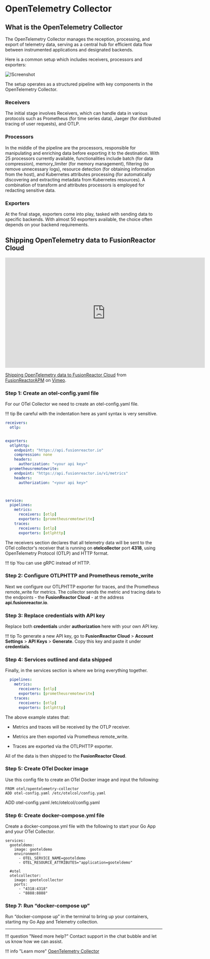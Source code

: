 # OpenTelemetry Collector

## What is the OpenTelemetry Collector

The OpenTelemetry Collector manages the reception, processing, and export of telemetry data, serving as a central hub for efficient data flow between instrumented applications and designated backends.

Here is a common setup which includes receivers, processors and exporters: 

![!Screenshot](/Monitor-your-data/OpenTelemetry/images/Otelcollector.png)

The setup operates as a structured pipeline with key components in the OpenTelemetry Collector.

### Receivers
The initial stage involves Receivers, which can handle data in various protocols such as Prometheus (for time series data), Jaeger (for distributed tracing of user requests), and OTLP. 

### Processors
In the middle of the pipeline are the processors, responsible for manipulating and enriching data before exporting it to the destination. With 25 processors currently available, functionalities include batch (for data compression), memory_limiter (for memory management), filtering (to remove unnecessary logs), resource detection (for obtaining information from the host), and Kubernetes attributes processing (for automatically discovering and extracting metadata from Kubernetes resources). A combination of transform and attributes processors is employed for redacting sensitive data.

### Exporters
At the final stage, exporters come into play, tasked with sending data to specific backends. With almost 50 exporters available, the choice often depends on your backend requirements. 

## Shipping OpenTelemetry data to FusionReactor Cloud

<iframe src="https://player.vimeo.com/video/816507894?h=7ba5f16a15" width="640" height="353" frameborder="0" allow="autoplay; fullscreen; picture-in-picture" allowfullscreen></iframe>
<p><a href="https://vimeo.com/816507894">Shipping OpenTelemetry data to FusionReactor Cloud</a> from <a href="https://vimeo.com/user109619720">FusionReactorAPM</a> on <a href="https://vimeo.com">Vimeo</a>.</p>



### **Step 1**: Create an otel-config.yaml file

For our OTel Collector we need to create an otel-config.yaml file. 

!!! tip
    Be careful with the indentation here as yaml syntax is very sensitive.

```yaml
receivers:
  otlp:


exporters:
  otlphttp:
    endpoint: "https://api.fusionreactor.io"
    compression: none
    headers:
      authorization: "<your api key>"
  prometheusremotewrite:
    endpoint: "https://api.fusionreactor.io/v1/metrics"
    headers:
      authorization: "<your api key>"



service:
  pipelines:
    metrics:
      receivers: [otlp]
      exporters: [prometheusremotewrite]
    traces:
      receivers: [otlp]
      exporters: [otlphttp]


```


The receivers section declares that all telemetry data will be sent to the OTel collector's receiver that is running on **otelcollector** port **4318**, using OpenTelemetry Protocol (OTLP) and HTTP format. 

!!! tip
    You can use gRPC instead of HTTP.

### **Step 2**: Configure OTLPHTTP and Prometheus remote_write

Next we configure our OTLPHTTP exporter for traces, and the Prometheus remote_write for metrics. The collector sends the metric and tracing data to the endpoints - the **FusionReactor Cloud** - at the address **api.fusionreactor.io**. 
 
### **Step 3**: Replace credentials with API key
 
Replace both **credentials** under **authorization** here with your own API key.

!!! tip
    To generate a new API key, go to **FusionReactor Cloud** > **Account Settings** > **API Keys** > **Generate**. Copy this key and paste it under **credentials**.

### **Step 4**: Services outlined and data shipped

Finally, in the services section is where we bring everything together. 

```yaml
  pipelines:
    metrics:
      receivers: [otlp]
      exporters: [prometheusremotewrite]
    traces:
      receivers: [otlp]
      exporters: [otlphttp]

```
The above example states that:

* Metrics and traces will be received by the OTLP receiver.

* Metrics are then exported via Prometheus remote_write.

* Traces are exported via the OTLPHTTP exporter.

All of the data is then shipped to the **FusionReactor Cloud**.


### **Step 5**: Create OTel Docker image

Use this config file to create an OTel Docker image and input the following: 


```
FROM otel/opentelemetry-collector
ADD otel-config.yaml /etc/otelcol/config.yaml

```

ADD otel-config.yaml /etc/otelcol/config.yaml


### **Step 6**: Create docker-compose.yml file


Create a docker-compose.yml file with the following to start your Go App and your OTel Collector.

```
services:
  gooteldemo:
    image: gooteldemo
    environment:
      - OTEL_SERVICE_NAME=gooteldemo
      - OTEL_RESOURCE_ATTRIBUTES="application=gooteldemo"

  #otel
  otelcollector:
    image: gootelcollector
    ports:
      - "4318:4318"
      - "8888:8888"
```

### **Step 7**: Run “docker-compose up”

Run “docker-compose up” in the terminal to bring up your containers, starting my Go App and Telemetry collection. 

___

!!! question "Need more help?"
    Contact support in the chat bubble and let us know how we can assist.


!!! info "Learn more"
    [OpenTelemetry Collector](https://opentelemetry.io/docs/collector/getting-started/)